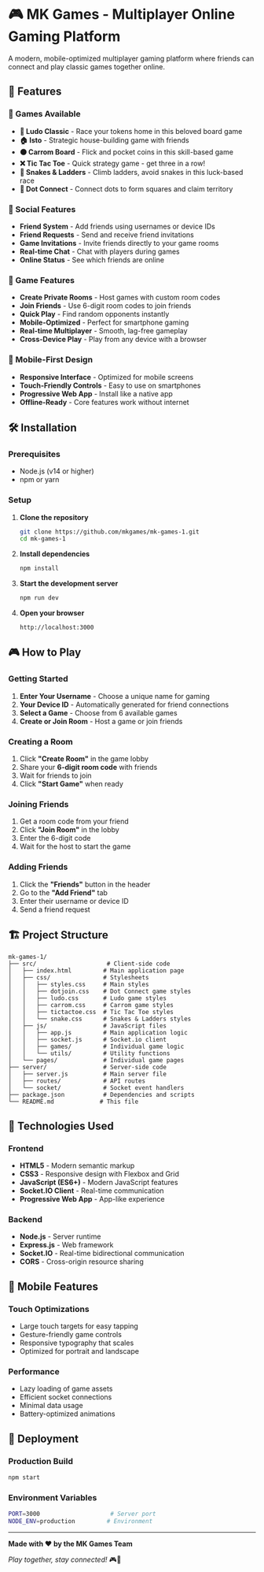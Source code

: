# 🎮 MK Games - Multiplayer Online Gaming Platform

A modern, mobile-optimized multiplayer gaming platform where friends can connect and play classic games together online.

## 🚀 Features

### 🎯 Games Available
- **🎲 Ludo Classic** - Race your tokens home in this beloved board game
- **🏠 Isto** - Strategic house-building game with friends
- **⚫ Carrom Board** - Flick and pocket coins in this skill-based game
- **❌ Tic Tac Toe** - Quick strategy game - get three in a row!
- **🐍 Snakes & Ladders** - Climb ladders, avoid snakes in this luck-based race
- **🔗 Dot Connect** - Connect dots to form squares and claim territory

### 👥 Social Features
- **Friend System** - Add friends using usernames or device IDs
- **Friend Requests** - Send and receive friend invitations
- **Game Invitations** - Invite friends directly to your game rooms
- **Real-time Chat** - Chat with players during games
- **Online Status** - See which friends are online

### 🎲 Game Features
- **Create Private Rooms** - Host games with custom room codes
- **Join Friends** - Use 6-digit room codes to join friends
- **Quick Play** - Find random opponents instantly
- **Mobile-Optimized** - Perfect for smartphone gaming
- **Real-time Multiplayer** - Smooth, lag-free gameplay
- **Cross-Device Play** - Play from any device with a browser


### 📱 Mobile-First Design
- **Responsive Interface** - Optimized for mobile screens
- **Touch-Friendly Controls** - Easy to use on smartphones
- **Progressive Web App** - Install like a native app
- **Offline-Ready** - Core features work without internet

## 🛠️ Installation

### Prerequisites
- Node.js (v14 or higher)
- npm or yarn

### Setup
1. **Clone the repository**
   ```bash
   git clone https://github.com/mkgames/mk-games-1.git
   cd mk-games-1
   ```

2. **Install dependencies**
   ```bash
   npm install
   ```

3. **Start the development server**
   ```bash
   npm run dev
   ```

4. **Open your browser**
   ```
   http://localhost:3000
   ```

## 🎮 How to Play

### Getting Started
1. **Enter Your Username** - Choose a unique name for gaming
2. **Your Device ID** - Automatically generated for friend connections
3. **Select a Game** - Choose from 6 available games
4. **Create or Join Room** - Host a game or join friends

### Creating a Room
1. Click **"Create Room"** in the game lobby
2. Share your **6-digit room code** with friends
3. Wait for friends to join
4. Click **"Start Game"** when ready

### Joining Friends
1. Get a room code from your friend
2. Click **"Join Room"** in the lobby
3. Enter the 6-digit code
4. Wait for the host to start the game

### Adding Friends
1. Click the **"Friends"** button in the header
2. Go to the **"Add Friend"** tab
3. Enter their username or device ID
4. Send a friend request

## 🏗️ Project Structure

```
mk-games-1/
├── src/                    # Client-side code
│   ├── index.html         # Main application page
│   ├── css/               # Stylesheets
│   │   ├── styles.css     # Main styles
│   │   ├── dotjoin.css    # Dot Connect game styles
│   │   ├── ludo.css       # Ludo game styles
│   │   ├── carrom.css     # Carrom game styles
│   │   ├── tictactoe.css  # Tic Tac Toe styles
│   │   └── snake.css      # Snakes & Ladders styles
│   ├── js/                # JavaScript files
│   │   ├── app.js         # Main application logic
│   │   ├── socket.js      # Socket.io client
│   │   ├── games/         # Individual game logic
│   │   └── utils/         # Utility functions
│   └── pages/             # Individual game pages
├── server/                # Server-side code
│   ├── server.js          # Main server file
│   ├── routes/            # API routes
│   └── socket/            # Socket event handlers
├── package.json           # Dependencies and scripts
└── README.md             # This file
```

## 🔧 Technologies Used

### Frontend
- **HTML5** - Modern semantic markup
- **CSS3** - Responsive design with Flexbox and Grid
- **JavaScript (ES6+)** - Modern JavaScript features
- **Socket.IO Client** - Real-time communication
- **Progressive Web App** - App-like experience

### Backend
- **Node.js** - Server runtime
- **Express.js** - Web framework
- **Socket.IO** - Real-time bidirectional communication
- **CORS** - Cross-origin resource sharing

## 📱 Mobile Features

### Touch Optimizations
- Large touch targets for easy tapping
- Gesture-friendly game controls
- Responsive typography that scales
- Optimized for portrait and landscape

### Performance
- Lazy loading of game assets
- Efficient socket connections
- Minimal data usage
- Battery-optimized animations

## 🚀 Deployment

### Production Build
```bash
npm start
```

### Environment Variables
```bash
PORT=3000                    # Server port
NODE_ENV=production         # Environment
```

---

**Made with ❤️ by the MK Games Team**

*Play together, stay connected!* 🎮👥